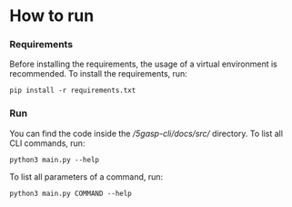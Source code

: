 # How to run

### Requirements

Before installing the requirements, the usage of a virtual environment is recommended.
To install the requirements, run:

    pip install -r requirements.txt

### Run

You can find the code inside the */5gasp-cli/docs/src/* directory.
To list all CLI commands, run:

    python3 main.py --help

To list all parameters of a command, run:

    python3 main.py COMMAND --help